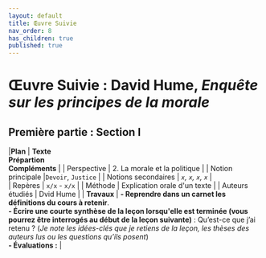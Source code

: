 ```yaml
---
layout: default
title: Œuvre Suivie
nav_order: 8
has_children: true
published: true
---
```


# Œuvre Suivie : David Hume, _Enquête sur les principes de la morale_

## Première partie : Section I


|**Plan**     | **Texte <br> Prépartion <br> Compléments** | 
| Perspective           | 2. La morale et la politique | 
| Notion principale |`Devoir`, `Justice`  | 
|  Notions secondaires | *`x`, `x`, `x`, `x`* |   
| Repères           | `x/x` -  `x/x` | 
| Méthode           | Explication orale d'un texte      |
| Auteurs étudiés         | Dvid Hume       |
| **Travaux**             | **- Reprendre dans un carnet les définitions du cours à retenir**. <br> **- Écrire une courte synthèse de la leçon lorsqu'elle est terminée (vous pourrez être interrogés au début de la leçon suivante)** : Qu’est-ce que j’ai retenu ? (*Je note les idées-clés que je retiens de la leçon, les thèses des auteurs lus ou les questions qu’ils posent*) <br> **- Évaluations :** |



